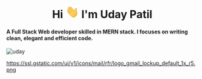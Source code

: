 <h1 align="center">
  Hi
  <img src="https://raw.githubusercontent.com/ABSphreak/ABSphreak/master/gifs/Hi.gif" width="35"/>
  I'm Uday Patil
</h1>
<h4 align="left">
  A Full Stack Web developer skilled in MERN stack. I focuses on
  writing clean, elegant and efficient code.
</h4>
<p align="left"> <img src="https://komarev.com/ghpvc/?username=UdayCreative&label=Profile%20Views&color=0e75b6&style=flat" alt="uday" /> </p>
<!-- <p align="left"> <a href="https://twitter.com/unnati_twts><img src="https://img.shields.io/twitter/follow/unnati_twts?logo=twitter&style=for-the-badge" alt="uday" /></a> </p> -->

https://ssl.gstatic.com/ui/v1/icons/mail/rfr/logo_gmail_lockup_default_1x_r5.png
